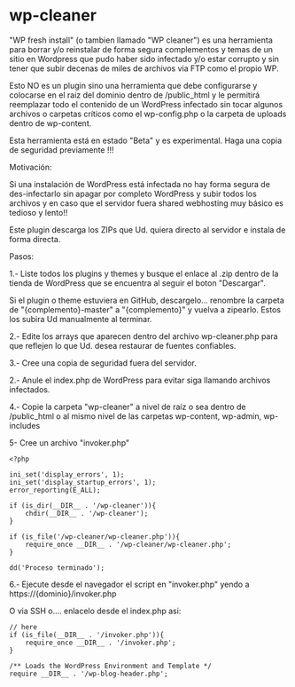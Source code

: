 # wp-cleaner

"WP fresh install" (o tambien llamado "WP cleaner") es una herramienta para borrar y/o reinstalar de forma segura complementos y temas de un sitio en Wordpress que pudo haber sido infectado y/o estar corrupto y sin tener que subir decenas de miles de archivos via FTP como el propio WP.

Esto NO es un plugin sino una herramienta que debe configurarse y colocarse en el raiz del dominio dentro de /public_html y le permitirá reemplazar todo el contenido de un WordPress infectado sin tocar algunos archivos o carpetas críticos como el wp-config.php o la carpeta de uploads dentro de wp-content. 

Esta herramienta está en estado "Beta" y es experimental. Haga una copia de seguridad previamente !!!

Motivación:

Si una instalación de WordPress está infectada no hay forma segura de des-infectarlo sin apagar por completo WordPress y subir todos los archivos y en caso que el servidor fuera shared webhosting muy básico es tedioso y lento!!

Este plugin descarga los ZIPs que Ud. quiera directo al servidor e instala de forma directa.


Pasos:

1.- Liste todos los plugins y themes y busque el enlace al .zip dentro de la tienda de WordPress que se encuentra al seguir el boton "Descargar".

Si el plugin o theme estuviera en GitHub, descargelo... renombre la carpeta de "{complemento}-master" a "{complemento}" y vuelva a zipearlo. Estos los subira Ud manualmente al terminar.

2.- Edite los arrays que aparecen dentro del archivo wp-cleaner.php para que reflejen lo que Ud. desea restaurar de fuentes confiables.

3.- Cree una copia de seguridad fuera del servidor.

2.- Anule el index.php de WordPress para evitar siga llamando archivos infectados.

4.- Copie la carpeta "wp-cleaner" a nivel de raíz o sea dentro de /public_html o al mismo nivel de las carpetas wp-content, wp-admin, wp-includes

5- Cree un archivo "invoker.php"

    <?php

    ini_set('display_errors', 1);
    ini_set('display_startup_errors', 1);
    error_reporting(E_ALL);

    if (is_dir(__DIR__ . '/wp-cleaner')){
        chdir(__DIR__ . '/wp-cleaner');
    }

    if (is_file('/wp-cleaner/wp-cleaner.php')){
        require_once __DIR__ . '/wp-cleaner/wp-cleaner.php';
    }

    dd('Proceso terminado');

6.- Ejecute desde el navegador el script en "invoker.php" yendo a https://{dominio}/invoker.php

O via SSH o.... enlacelo desde el index.php asi:

    // here
    if (is_file(__DIR__ . '/invoker.php')){
        require_once __DIR__ . '/invoker.php';
    }

    /** Loads the WordPress Environment and Template */
    require __DIR__ . '/wp-blog-header.php';
